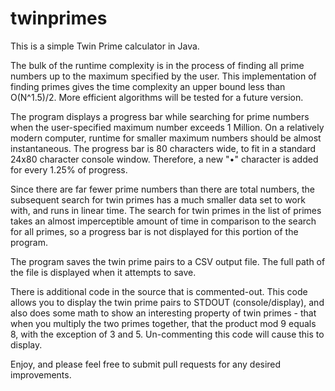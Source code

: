 # twinprimes
This is a simple Twin Prime calculator in Java.

The bulk of the runtime complexity is in the process of finding all prime numbers up to the maximum specified by the user.  This implementation of finding primes gives the time complexity an upper bound less than O(N^1.5)/2.  More efficient algorithms will be tested for a future version.

The program displays a progress bar while searching for prime numbers when the user-specified maximum number exceeds 1 Million.  On a relatively modern computer, runtime for smaller maximum numbers should be almost instantaneous. The progress bar is 80 characters wide, to fit in a standard 24x80 character console window.  Therefore, a new "•" character is added for every 1.25% of progress.

Since there are far fewer prime numbers than there are total numbers, the subsequent search for twin primes has a much smaller data set to work with, and runs in linear time.  The search for twin primes in the list of primes takes an almost imperceptible amount of time in comparison to the search for all primes, so a progress bar is not displayed for this portion of the program.

The program saves the twin prime pairs to a CSV output file.  The full path of the file is displayed when it attempts to save.

There is additional code in the source that is commented-out.  This code allows you to display the twin prime pairs to STDOUT (console/display), and also does some math to show an interesting property of twin primes - that when you multiply the two primes together, that the product mod 9 equals 8, with the exception of 3 and 5.  Un-commenting this code will cause this to display.

Enjoy, and please feel free to submit pull requests for any desired improvements.
